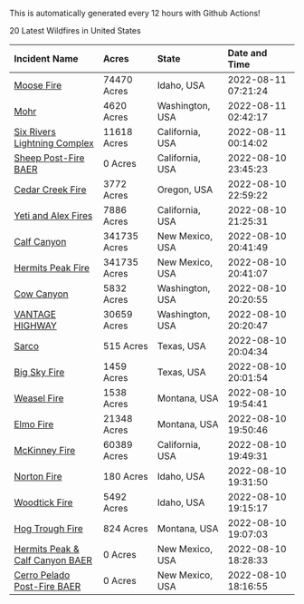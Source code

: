 This is automatically generated every 12 hours with Github Actions!

20 Latest Wildfires in United States

 | Incident Name | Acres | State | Date and Time |
|:---|:---|:---|:---|
| [Moose Fire](https://inciweb.nwcg.gov/incident/8249/) | 74470 Acres | Idaho, USA | 2022-08-11 07:21:24 |
| [Mohr](https://inciweb.nwcg.gov/incident/8322/) | 4620 Acres | Washington, USA | 2022-08-11 02:42:17 |
| [Six Rivers Lightning Complex](https://inciweb.nwcg.gov/incident/8312/) | 11618 Acres | California, USA | 2022-08-11 00:14:02 |
| [Sheep Post-Fire BAER](https://inciweb.nwcg.gov/incident/8261/) | 0 Acres | California, USA | 2022-08-10 23:45:23 |
| [Cedar Creek Fire](https://inciweb.nwcg.gov/incident/8307/) | 3772 Acres | Oregon, USA | 2022-08-10 22:59:22 |
| [Yeti and Alex Fires](https://inciweb.nwcg.gov/incident/8299/) | 7886 Acres | California, USA | 2022-08-10 21:25:31 |
| [Calf Canyon](https://inciweb.nwcg.gov/incident/8069/) | 341735 Acres | New Mexico, USA | 2022-08-10 20:41:49 |
| [Hermits Peak Fire](https://inciweb.nwcg.gov/incident/8049/) | 341735 Acres | New Mexico, USA | 2022-08-10 20:41:07 |
| [Cow Canyon](https://inciweb.nwcg.gov/incident/8305/) | 5832 Acres | Washington, USA | 2022-08-10 20:20:55 |
| [VANTAGE HIGHWAY](https://inciweb.nwcg.gov/incident/8303/) | 30659 Acres | Washington, USA | 2022-08-10 20:20:47 |
| [Sarco](https://inciweb.nwcg.gov/incident/8314/) | 515 Acres | Texas, USA | 2022-08-10 20:04:34 |
| [Big Sky Fire](https://inciweb.nwcg.gov/incident/8296/) | 1459 Acres | Texas, USA | 2022-08-10 20:01:54 |
| [Weasel Fire](https://inciweb.nwcg.gov/incident/8290/) | 1538 Acres | Montana, USA | 2022-08-10 19:54:41 |
| [Elmo Fire](https://inciweb.nwcg.gov/incident/8289/) | 21348 Acres | Montana, USA | 2022-08-10 19:50:46 |
| [McKinney Fire](https://inciweb.nwcg.gov/incident/8287/) | 60389 Acres | California, USA | 2022-08-10 19:49:31 |
| [Norton Fire](https://inciweb.nwcg.gov/incident/8308/) | 180 Acres | Idaho, USA | 2022-08-10 19:31:50 |
| [Woodtick Fire](https://inciweb.nwcg.gov/incident/8253/) | 5492 Acres | Idaho, USA | 2022-08-10 19:15:17 |
| [Hog Trough Fire](https://inciweb.nwcg.gov/incident/8258/) | 824 Acres | Montana, USA | 2022-08-10 19:07:03 |
| [Hermits Peak & Calf Canyon BAER](https://inciweb.nwcg.gov/incident/8104/) | 0 Acres | New Mexico, USA | 2022-08-10 18:28:33 |
| [Cerro Pelado Post-Fire BAER](https://inciweb.nwcg.gov/incident/8118/) | 0 Acres | New Mexico, USA | 2022-08-10 18:16:55 |
